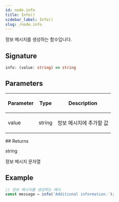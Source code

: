 ```yaml
---
id: node.info
title: Info()
sidebar_label: Info()
slug: /node.info
---
```






정보 메시지를 생성하는 함수입니다.

## Signature

```typescript
info: (value: string) => string
```

## Parameters

<table><thead><tr><th>

Parameter


</th><th>

Type


</th><th>

Description


</th></tr></thead>
<tbody><tr><td>

value


</td><td>

string


</td><td>

정보 메시지에 추가할 값


</td></tr>
</tbody></table>
## Returns

string

정보 메시지 문자열

## Example


```typescript
// 정보 메시지를 생성하는 예시
const message = info('Additional information.');
```

